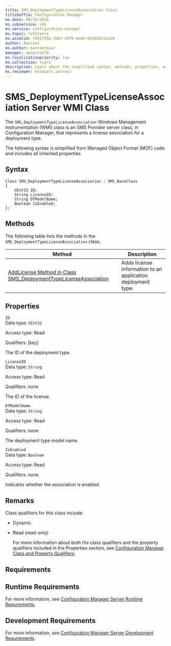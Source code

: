 ```yaml
---
title: SMS_DeploymentTypeLicenseAssociation Class
titleSuffix: Configuration Manager
ms.date: 09/20/2016
ms.subservice: sdk
ms.service: configuration-manager
ms.topic: reference
ms.assetid: f401795b-30b7-43f9-be66-0d3658c2e316
author: Banreet
ms.author: banreetkaur
manager: apoorvseth
ms.localizationpriority: low
ms.collection: tier3
description: Learn about the simplified syntax, methods, properties, and requirements of the SMS_DeploymentTypeLicenseAssociation server class.
ms.reviewer: mstewart,aaroncz 
---
```

# SMS_DeploymentTypeLicenseAssociation Server WMI Class
The `SMS_DeploymentTypeLicenseAssociation` Windows Management Instrumentation (WMI) class is an SMS Provider server class, in Configuration Manager, that represents a license association for a deployment type.  

 The following syntax is simplified from Managed Object Format (MOF) code and includes all inherited properties.  

## Syntax  

```  
Class SMS_DeploymentTypeLicenseAssociation : SMS_BaseClass  
{  
    UInt32 ID;  
    String LicenseID;  
    String DTModelName;  
    Boolean IsEnabled;  
};  

```  

## Methods  
 The following table lists the methods in the `SMS_DeploymentTypeLicenseAssociation` class.  

|Method|Description|  
|------------|-----------------|  
|[AddLicense Method in Class SMS_DeploymentTypeLicenseAssociation](../../../develop/reference/apps/addlicense-method-in-class-sms_deploymenttypelicenseassociation.md)|Adds license information to an application deployment type.|  

## Properties  
 `ID`  
 Data type: `UInt32`  

 Access type: Read  

 Qualifiers: [key]  

 The ID of the deployment type.  

 `LicenseID`  
 Data type: `String`  

 Access type: Read  

 Qualifiers: none  

 The ID of the license.  

 `DTModelName`  
 Data type: `String`  

 Access type: Read  

 Qualifiers: none  

 The deployment type model name.  

 `IsEnabled`  
 Data type: `Boolean`  

 Access type: Read  

 Qualifiers: none  

 Indicates whether the association is enabled.  

## Remarks  
 Class qualifiers for this class include:  

- Dynamic  

- Read (read-only)  

  For more information about both the class qualifiers and the property qualifiers included in the Properties section, see [Configuration Manager Class and Property Qualifiers](../../../develop/reference/misc/class-and-property-qualifiers.md).  

## Requirements  

## Runtime Requirements  
 For more information, see [Configuration Manager Server Runtime Requirements](../../../develop/core/reqs/server-runtime-requirements.md).  

## Development Requirements  
 For more information, see [Configuration Manager Server Development Requirements](../../../develop/core/reqs/server-development-requirements.md).  
